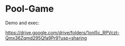 # Pool-Game

Demo and exec:

https://drive.google.com/drive/folders/1onl5c_RPVczt-Qmx36Zqmd295Qfa9Pr9?usp=sharing
